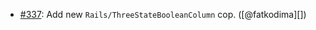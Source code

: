* [#337](https://github.com/rubocop/rubocop-rails/issues/337): Add new `Rails/ThreeStateBooleanColumn` cop. ([@fatkodima][])
